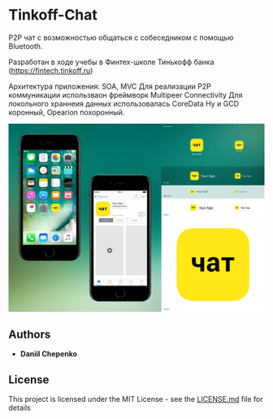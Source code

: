 # Tinkoff-Chat

P2P чат с возможностью общаться с собеседником с помощью Bluetooth.

Разработан в ходе учебы в Финтех-школе Тинькофф банка (https://fintech.tinkoff.ru)

Архитектура приложения: SOA, MVC
Для реализации P2P коммуникации использваон фреймворк Multipeer Connectivity
Для локольного храннеия данных использовалась CoreData
Ну и GCD коронный, Opearion похоронный.

![Скриншот приложения в сторк](/Screenshots/tinkoff-chat.jpg)

## Authors

* **Daniil Chepenko**  


## License

This project is licensed under the MIT License - see the [LICENSE.md](LICENSE.md) file for details

